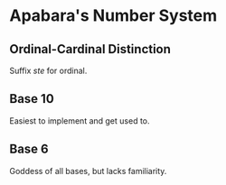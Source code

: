 # Apabara's Number System

## Ordinal-Cardinal Distinction

Suffix *ste* for ordinal.

## Base 10

Easiest to implement and get used to.

## Base 6

Goddess of all bases, but lacks familiarity.

